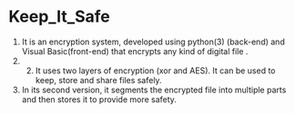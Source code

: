 # Keep_It_Safe
1. It is an encryption system, developed using python(3) (back-end) and Visual Basic(front-end) that encrypts any kind of digital file .
2. 2. It uses two layers of encryption (xor and AES). It can be used to keep, store and share files safely.
3. In its second version, it segments the encrypted file into multiple parts and then stores it to provide more safety.

